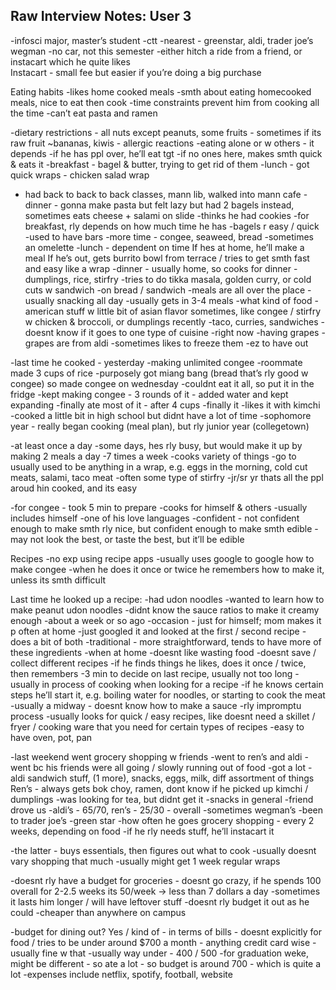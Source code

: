 ## Raw Interview Notes: User 3


-infosci major, master’s student
-ctt
-nearest - greenstar, aldi, trader joe’s wegman
	-no car, not this semester
	-either hitch a ride from a friend, or instacart which he quite likes	
		Instacart - small fee but easier if you’re doing a big purchase

Eating habits
-likes home cooked meals
-smth about eating homecooked meals, nice to eat then cook
-time constraints prevent him from cooking all the time 
-can’t eat pasta and ramen 

-dietary restrictions - all nuts except peanuts, some fruits - sometimes if its raw fruit ~bananas, kiwis - allergic reactions
-eating alone or w others - it depends
	-if he has ppl over, he’ll eat tgt
	-if no ones here, makes smth quick & eats it
-breakfast - bagel & butter, trying to get rid of them
-lunch - got quick wraps - chicken salad wrap
- had back to back to back classes, mann lib, walked into mann cafe
-dinner - gonna make pasta but felt lazy but had 2 bagels instead, sometimes eats cheese + salami on slide 
	-thinks he had cookies
-for breakfast, rly depends on how much time he has
	-bagels r easy / quick
	-used to have bars
	-more time - congee, seaweed, bread
	-sometimes an omelette
-lunch - dependent on time
	If hes at home, he’ll make a meal
	If he’s out, gets burrito bowl from terrace / tries to get smth fast and easy like a wrap 
-dinner - usually home, so cooks for dinner
	-dumplings, rice, stirfry
	-tries to do tikka masala, golden curry, or cold cuts w sandwich
	-on bread / sandwich
-meals are all over the place
	-usually snacking all day
	-usually gets in 3-4 meals
-what kind of food - american stuff w little bit of asian flavor sometimes, like congee / stirfry w chicken & broccoli, or dumplings recently
	-taco, curries, sandwiches
	-doesnt know if it goes to one type of cuisine
-right now
	-having grapes
	-grapes are from aldi 
	-sometimes likes to freeze them
	-ez to have out

-last time he cooked - yesterday
	-making unlimited congee
	-roommate made 3 cups of rice
	-purposely got miang bang (bread that’s rly good w congee) so made congee on wednesday
	-couldnt eat it all, so put it in the fridge
	-kept making congee - 3 rounds of it - added water and kept expanding 
	-finally ate most of it - after 4 cups
	-finally it
	-likes it with kimchi
-cooked a little bit in high school but didnt have a lot of time
-sophomore year - really began cooking (meal plan), but rly junior year (collegetown)

-at least once a day
-some days, hes rly busy, but would make it up by making 2 meals a day
-7 times a week
-cooks variety of things
	-go to usually used to be anything in a wrap, e.g. eggs in the morning, cold cut meats, salami, taco meat
	-often some type of stirfry
	-jr/sr yr thats all the ppl aroud hin cooked, and its easy

-for congee - took 5 min to prepare
-cooks for himself & others
	-usually includes himself
	-one of his love languages
-confident - not confident enough to make smth rly nice, but confident enough to make smth edible 
	-may not look the best, or taste the best, but it’ll be edible

Recipes
-no exp using recipe apps
-usually uses google to google how to make congee 
-when he does it once or twice he remembers how to make it, unless its smth difficult 

Last time he looked up a recipe: 
-had udon noodles
-wanted to learn how to make peanut udon noodles
	-didnt know the sauce ratios to make it creamy enough
	-about a week or so ago
	-occasion - just for himself; mom makes it p often at home
	-just googled it and looked at the first / second recipe
-does a bit of both 
	-traditional - more straightforward, tends to have more of these ingredients
	-when at home
	-doesnt like wasting food
-doesnt save / collect different recipes
	-if he finds things he likes, does it once / twice, then remembers
	-3 min to decide on last recipe, usually not too long
		-usually in process of cooking when looking for a recipe
		-if he knows certain steps he’ll start it, e.g. boiling water for noodles, or starting to cook the meat
		-usually a midway - doesnt know how to make a sauce
		-rly impromptu process
-usually looks for quick / easy recipes, like doesnt need a skillet / fryer / cooking ware that you need for certain types of recipes
	-easy to have oven, pot, pan

-last weekend went grocery shopping w friends
	-went to ren’s and aldi 
	-went bc his friends were all going / slowly running out of food
	-got a lot - aldi sandwich stuff, (1 more), snacks, eggs, milk, diff assortment of things
		Ren’s - always gets bok choy, ramen, dont know if he picked up kimchi / dumplings
		-was looking for tea, but didnt get it
		-snacks in general 
	-friend drove us
	-aldi’s - 65/70, ren’s - 25/30 - overall
-sometimes wegman’s
-been to trader joe’s
-green star
-how often he goes grocery shopping - every 2 weeks, depending on food
-if he rly needs stuff, he’ll instacart it

-the latter - buys essentials, then figures out what to cook
-usually doesnt vary shopping that much
	-usually might get 1 week regular wraps

-doesnt rly have a budget for groceries - doesnt go crazy, if he spends 100 overall for 2-2.5 weeks its 50/week -> less than 7 dollars a day 
-sometimes it lasts him longer / will have leftover stuff
-doesnt rly budget it out as he could
-cheaper than anywhere on campus

-budget for dining out? Yes / kind of - in terms of bills - doesnt explicitly for food / tries to be under around $700 a month - anything credit card wise
-usually fine w that
-usually way under - 400 / 500
-for graduation weke, might be different - so ate a lot - so budget is around 700 - which is quite a lot 
-expenses include netflix, spotify, football, website


	

